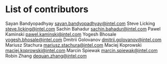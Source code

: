 # List of contributors

Sayan Bandyopadhyay <sayan.bandyopadhyay@intel.com>
Steve Licking <steve.licking@intel.com>
Sachin Bahadur <sachin.bahadur@intel.com>
Pawel Kaminski <pawel.kaminski@intel.com>
Yogesh Bhosale <yogesh.bhosale@intel.com>
Dmitrii Golovanov <dmitrii.golovanov@intel.com>
Mariusz Stachura <mariusz.stachura@intel.com>
Maciej Koprowski <maciej.koprowski@intel.com>
Marcin Spiewak <marcin.spiewak@intel.com>
Robin Zhang <dequan.zhang@intel.com>

